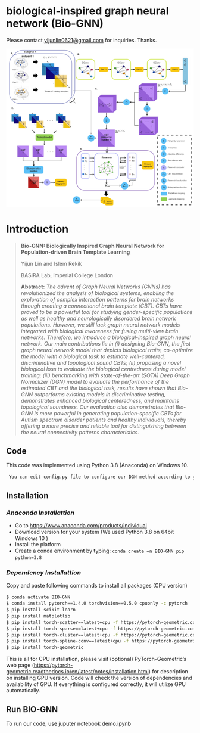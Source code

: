 # biological-inspired graph neural network (Bio-GNN)

Please contact yijunlin0621@gmail.com for inquiries. Thanks. 

![BIO-GNN pipeline](main_figure.jpg)

# Introduction

> **Bio-GNN: Biologically Inspired Graph Neural Network for Population-driven Brain Template Learning**
>
> Yijun Lin and Islem Rekik
>
> BASIRA Lab, Imperial College London
>
> **Abstract:** *The advent of Graph Neural Networks (GNNs) has revolutionized the analysis of biological systems, enabling the exploration of complex interaction patterns for brain networks through creating a connectional brain template (CBT). CBTs have proved to be a powerful tool for studying gender-specific populations as well as healthy and neurologically disordered brain network populations. However, we still lack graph neural network models integrated with biological awareness for fusing multi-view brain networks. Therefore, we introduce a biological-inspired graph neural network. Our main contributions lie in (i) designing Bio-GNN, the first graph neural network model that depicts biological traits, co-optimize the model with a biological task to estimate well-cantered, discriminative and topological sound CBTs; (ii) proposing a novel biological loss to evaluate the biological centredness during model training; (iii) benchmarking with state-of-the-art (SOTA) Deep Graph Normalizer (DGN)  model to evaluate the performance of the estimated CBT and the biological task, results have shown that Bio-GNN outperforms existing models in discriminative testing, demonstrates enhanced biological centeredness, and maintains topological soundness. Our evaluation also demonstrates that Bio-GNN is more powerful in generating population-specific CBTs for Autism spectrum disorder patients and healthy individuals, thereby offering a more precise and reliable tool for distinguishing between the neural connectivity patterns characteristics.*


## Code
This code was implemented using Python 3.8 (Anaconda) on Windows 10.
```diff
 You can edit config.py file to configure our DGN method according to your needs.
```

## Installation
### *Anaconda Installattion*
* Go to  https://www.anaconda.com/products/individual
* Download version for your system (We used Python 3.8  on 64bit Windows 10 )
* Install the platform
* Create a conda environment by typing:  ```conda create –n BIO-GNN pip python=3.8 ```

### *Dependency Installattion*
Copy and paste following commands to install all packages (CPU version)
```sh
$ conda activate BIO-GNN
$ conda install pytorch==1.4.0 torchvision==0.5.0 cpuonly -c pytorch
$ pip install scikit-learn
$ pip install matplotlib
$ pip install torch-scatter==latest+cpu -f https://pytorch-geometric.com/whl/torch-1.4.0.html
$ pip install torch-sparse==latest+cpu -f https://pytorch-geometric.com/whl/torch-1.4.0.html
$ pip install torch-cluster==latest+cpu -f https://pytorch-geometric.com/whl/torch-1.4.0.html
$ pip install torch-spline-conv==latest+cpu -f https://pytorch-geometric.com/whl/torch-1.4.0.html
$ pip install torch-geometric
```
This is all for CPU installation, please visit (optional) PyTorch-Geometric’s web page (https://pytorch-geometric.readthedocs.io/en/latest/notes/installation.html) for description on installing GPU version. Code will check the version of dependencies and availability of GPU. If everything is configured correctly, it will utilize GPU automatically.

## Run BIO-GNN
To run our code, use juputer notebook demo.ipynb